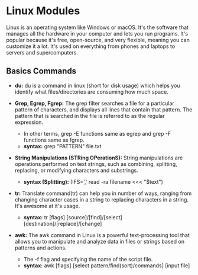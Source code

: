 # Linux Modules
Linux is an operating system like Windows or macOS. 
It's the software that manages all the hardware in your computer and lets you run programs. 
It's popular because it's free, open-source, and very flexible, meaning you can customize it a lot. 
It's used on everything from phones and laptops to servers and supercomputers.

## Basics Commands

- **du:** du is a command in linux (short for disk usage) which helps you identify what files/directories are consuming how much space.

- **Grep, Egrep, Fgrep:** The grep filter searches a file for a particular pattern of characters, and displays all lines that contain that pattern. The pattern that is searched in the file is referred to as the regular expression. 
  -  In other terms, grep -E functions same as egrep and grep -F functions same as fgrep.
  - **syntax:**  grep "PATTERN" file.txt

- **String Manipulations (STRing OPerationS):** String manipulations are operations performed on text strings, such as combining, splitting, replacing, or modifying characters and substrings.
  - **syntax (Splitting):**  (IFS=',' read -ra filename <<< "$text")
  
- **tr:** Translate command(tr) can help you in number of ways, ranging from changing character cases in a string to replacing characters in a string. It's awesome at it's usage.
  - **syntax:** tr [flags] [source]/[find]/[select] [destination]/[replace]/[change]

- **awk:** The awk command in Linux is a powerful text-processing tool that allows you to manipulate and analyze data in files or strings based on patterns and actions.
   - The -f flag and specifying the name of the script file.
   - **syntax:** awk [flags] [select pattern/find(sort)/commands] [input file]

